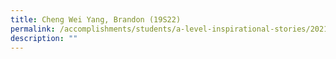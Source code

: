 ```yaml
---
title: Cheng Wei Yang, Brandon (19S22)
permalink: /accomplishments/students/a-level-inspirational-stories/2021/brandon/
description: ""
---
```

